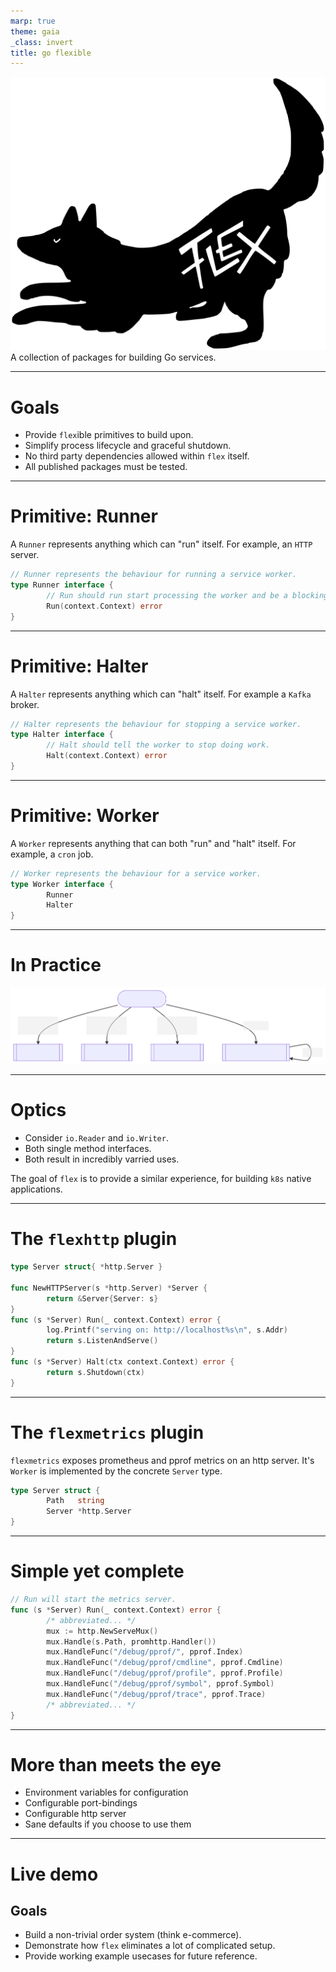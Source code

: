 ```yaml
---
marp: true
theme: gaia
_class: invert
title: go flexible
---
```


![bg 50%](docs/iana-lettering.svg)
A collection of packages for building Go services.

---
<!-- paginate: true -->
<!-- footer: ![height:50px](docs/iana.svg) ![height:50px](docs/flex-lettering.svg) -->
# Goals

- Provide `flex`ible primitives to build upon.
- Simplify process lifecycle and graceful shutdown.
- No third party dependencies allowed within `flex` itself.
- All published packages must be tested.

<!--
- Anything relying on third-parties must be plugin, away from the core repository.
- Be a good citizen in the Docker and Kubernetes ecosystem.
-->
---
# Primitive: Runner

A `Runner` represents anything which can "run" itself.
For example, an `HTTP` server.

```go
// Runner represents the behaviour for running a service worker.
type Runner interface {
        // Run should run start processing the worker and be a blocking operation.
        Run(context.Context) error
}
```

---

# Primitive: Halter

A `Halter` represents anything which can "halt" itself.
For example a `Kafka` broker.

```go
// Halter represents the behaviour for stopping a service worker.
type Halter interface {
        // Halt should tell the worker to stop doing work.
        Halt(context.Context) error
}
```

---

# Primitive: Worker

A `Worker` represents anything that can both "run" and "halt" itself.
For example, a `cron` job.

```go
// Worker represents the behaviour for a service worker.
type Worker interface {
        Runner
        Halter
}
```
---
# In Practice

![bg contain](diagram.svg)

---

# Optics

- Consider `io.Reader` and `io.Writer`.
- Both single method interfaces.
- Both result in incredibly varried uses.

The goal of `flex` is to provide a similar experience, for building `k8s` native applications.

<!-- Creating strong yet simple primitives, like io.Reader & io.Writer means 
opening yourself to an incredible variety of uses-cases, this in turn means
having the flexibility you need to build complex applications. -->
---

# The `flexhttp` plugin

```go
type Server struct{ *http.Server }

func NewHTTPServer(s *http.Server) *Server {
        return &Server{Server: s}
}
func (s *Server) Run(_ context.Context) error {
        log.Printf("serving on: http://localhost%s\n", s.Addr)
        return s.ListenAndServe()
}
func (s *Server) Halt(ctx context.Context) error {
        return s.Shutdown(ctx)
}
```

---

# The `flexmetrics` plugin

`flexmetrics` exposes prometheus and pprof metrics on an http server.
It's `Worker` is implemented by the concrete `Server` type.

```go
type Server struct {
        Path   string
        Server *http.Server
}
```
---

# Simple yet complete

```go
// Run will start the metrics server.
func (s *Server) Run(_ context.Context) error {
        /* abbreviated... */
        mux := http.NewServeMux()
        mux.Handle(s.Path, promhttp.Handler())
        mux.HandleFunc("/debug/pprof/", pprof.Index)
        mux.HandleFunc("/debug/pprof/cmdline", pprof.Cmdline)
        mux.HandleFunc("/debug/pprof/profile", pprof.Profile)
        mux.HandleFunc("/debug/pprof/symbol", pprof.Symbol)
        mux.HandleFunc("/debug/pprof/trace", pprof.Trace)
        /* abbreviated... */
}
```

---
# More than meets the eye

- Environment variables for configuration
- Configurable port-bindings
- Configurable http server
- Sane defaults if you choose to use them

---

# Live demo

## Goals

- Build a non-trivial order system (think e-commerce).
- Demonstrate how `flex` eliminates a lot of complicated setup.
- Provide working example usecases for future reference.